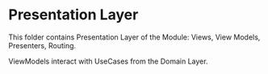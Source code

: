 # Presentation Layer

This folder contains Presentation Layer of the Module: Views, View Models, Presenters, Routing.

ViewModels interact with UseCases from the Domain Layer.
